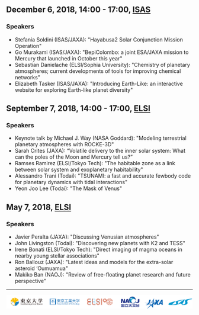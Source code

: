 ## December 6, 2018, 14:00 - 17:00, [ISAS](http://www.isas.jaxa.jp/en/)
### Speakers
- Stefania Soldini (ISAS/JAXA): "Hayabusa2 Solar Conjunction Mission Operation"
- Go Murakami (ISAS/JAXA): "BepiColombo: a joint ESA/JAXA mission to Mercury that launched in October this year"
- Sebastian Danielache (ELSI/Sophia University): "Chemistry of planetary atmospheres; current developments of tools for improving chemical networks"
- Elizabeth Tasker (ISAS/JAXA): "Introducing Earth-Like: an interactive website for exploring Earth-like planet diversity"

## September 7, 2018, 14:00 - 17:00, [ELSI](http://elsi.jp/)
### Speakers
- Keynote talk by Michael J. Way (NASA Goddard): "Modeling terrestrial planetary atmospheres with ROCKE-3D"
- Sarah Crites (JAXA): “Volatile delivery to the inner solar system: What can the poles of the Moon and Mercury tell us?”
- Ramses Ramirez (ELSI/Tokyo Tech): "The habitable zone as a link between solar system and exoplanetary habitability"
- Alessandro Trani (Todai): "TSUNAMI: a fast and accurate fewbody code for planetary dynamics with tidal interactions"
- Yeon Joo Lee (Todai): "The Mask of Venus"

## May 7, 2018, [ELSI](http://elsi.jp/)
### Speakers
- Javier Peralta (JAXA): "Discussing Venusian atmospheres"
- John Livingston (Todai): "Discovering new planets with K2 and TESS"
- Irene Bonati (ELSI/Tokyo Tech): "Direct imaging of magma oceans in nearby young stellar associations"
- Ron Ballouz (JAXA): "Latest ideas and models for the extra-solar asteroid ‘Oumuamua"
- Makiko Ban (NAOJ): "Review of free-floating planet research and future perspective"

---
![](images/logos.png)

